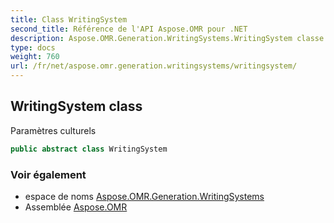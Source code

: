 ```yaml
---
title: Class WritingSystem
second_title: Référence de l'API Aspose.OMR pour .NET
description: Aspose.OMR.Generation.WritingSystems.WritingSystem classe. Paramètres culturels
type: docs
weight: 760
url: /fr/net/aspose.omr.generation.writingsystems/writingsystem/
---
```

## WritingSystem class

Paramètres culturels

```csharp
public abstract class WritingSystem
```

### Voir également

* espace de noms [Aspose.OMR.Generation.WritingSystems](../../aspose.omr.generation.writingsystems/)
* Assemblée [Aspose.OMR](../../)


